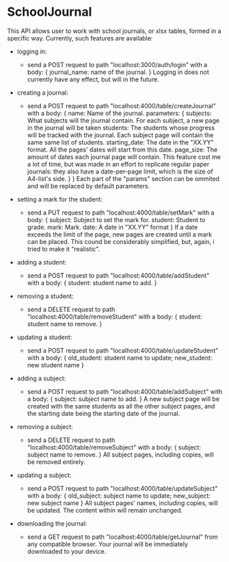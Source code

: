 # SchoolJournal
 
This API allows user to work with school journals, or xlsx tables, formed in a specific way.
Currently, such features are available:

 - logging in: 
    - send a POST request to path "localhost:3000/auth/login" with a body: 
    {
        journal_name: name of the journal.
    }
 Logging in does not currently have any effect, but will in the future.
 
 - creating a journal:
    - send a POST request to path "localhost:4000/table/createJournal" with a body:
    {
        name: Name of the journal.
        parameters: {
            subjects: What subjects will the journal contain. For each subject, a new page in the journal will be taken
            students: The students whose progress will be tracked with the journal. Each subject page will contain the same same list of students.
            starting_date: The date in the "XX.YY" format. All the pages' dates will start from this date.
            page_size: The amount of dates each journal page will contain. This feature cost me a lot of time, but was made in an effort to replicate regular paper journals: they also have a date-per-page limit, which is the size of A4-list's side.
        }
    }
    Each part of the "params" section can be ommited and will be replaced by default parameters.

 - setting a mark for the student: 
    - send a PUT request to path "localhost:4000/table/setMark" with a body: 
    {
        subject: Subject to set the mark for.
        student: Student to grade.
        mark: Mark.
        date: A date in "XX.YY" format
    }
    If a date exceeds the limit of the page, new pages are created until a mark can be placed. This cound be considerably simplified, but, again, i tried to make it "realistic".
    
- adding a student: 
    - send a POST request to path "localhost:4000/table/addStudent" with a body: 
    {
        student: student name to add.
    }    
- removing a student: 
    - send a DELETE request to path "localhost:4000/table/removeStudent" with a body: 
    {
        student: student name to remove.
    }    
- updating a student: 
    - send a POST request to path "localhost:4000/table/updateStudent" with a body: 
    {
        old_student: student name to update;
        new_student: new student name
    }
    
- adding a subject: 
    - send a POST request to path "localhost:4000/table/addSubject" with a body: 
    {
        subject: subject name to add.
    }
    A new subject page will be created with the same students as all the other subject pages, and the starting date being the starting date of the journal.
    
- removing a subject: 
    - send a DELETE request to path "localhost:4000/table/removeSubject" with a body: 
    {
        subject: subject name to remove.
    }
    All subject pages, including copies, will be removed entirely.
    
- updating a subject: 
    - send a POST request to path "localhost:4000/table/updateSubject" with a body: 
    {
        old_subject: subject name to update;
        new_subject: new subject name
    }
    All subject pages' names, including copies, will be updated. The content within will remain unchanged.
    
- downloading the journal: 
    - send a GET request to path "localhost:4000/table/getJournal" from any compatible browser. Your journal will be immediately downloaded to your device.